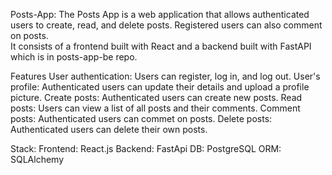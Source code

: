 Posts-App:
The Posts App is a web application that allows authenticated users to create, read, and delete posts.
Registered users can also comment on posts.  
It consists of a frontend built with React and a backend built with FastAPI which is in posts-app-be repo.

Features
User authentication: Users can register, log in, and log out.
User's profile: Authenticated users can update their details and upload a profile picture.
Create posts: Authenticated users can create new posts.
Read posts: Users can view a list of all posts and their comments.
Comment posts: Authenticated users can commet on posts.
Delete posts: Authenticated users can delete their own posts.

Stack:
Frontend: React.js
Backend: FastApi
DB: PostgreSQL
ORM: SQLAlchemy
